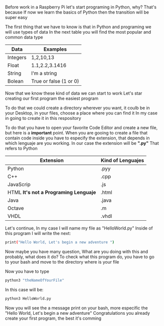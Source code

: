 Before work in a Raspberry Pi let's start programing in Python, why?
That's because If now we learn the basics of Python then the transition will be super easy

The first thing that we have to know is that in Python and programing we will use types of data
In the next table you will find the most popular and common data type 

| Data | Examples |
|------|----------|
|Integers|1,2,10,13|
|Float|1.1,2.2,3.1416|
|String|I'm a string|
|Bolean|True or false (1 or 0)|

Now that we know these kind of data we can start to work
Let's star creating our first program the easiest program

To do that we could create a directory wherever you want, it coulb be in your Desktop, in your files, choose a place where you can find it
In my case in going to create it in this respository 

To do that you have to open your favorite Code Editor and create a new file, but here is a **important** point.
When you are gooing to create a file that contain code inside you have to especify the extension, that depends in which lenguaje are you working.
In our case the extension will be **".py"** That refers to Python

| Extension | Kind of Lenguajes |
|-----------|-------------------|
| Python | .pyy |
| C++ | .cpp |
| JavaScrip | .js |
| HTML **It's not a Programing Lenguaje** | .html |
| Java | .java |
| Octave | .m |
| VHDL | .vhdl |

Let's continue, In my case I will name my file as "HelloWorld.py"
Inside of this program I will write the next:

```sh
print("Hello World, Let's begin a new adventure ")
```
Now maybe you have many question, What are you doing with this and probably, what does it do? 
To check what this program do, you have to go to your bash and move to the directory where is your file

Now you have to type 
```sh
python3 "theNameOfYourFile"
```
In this case will be:

```sh
python3 HelloWorld.py
```

Now you will see the a message print on your bash, more especific the "Hello World, Let's begin a new adventure"
Congratulations you already create your first program, the best it's comming
